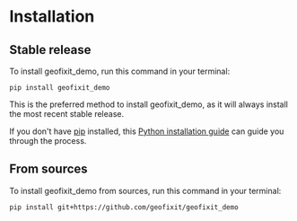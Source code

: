 # Installation

## Stable release

To install geofixit_demo, run this command in your terminal:

```
pip install geofixit_demo
```

This is the preferred method to install geofixit_demo, as it will always install the most recent stable release.

If you don't have [pip](https://pip.pypa.io) installed, this [Python installation guide](http://docs.python-guide.org/en/latest/starting/installation/) can guide you through the process.

## From sources

To install geofixit_demo from sources, run this command in your terminal:

```
pip install git+https://github.com/geofixit/geofixit_demo
```
